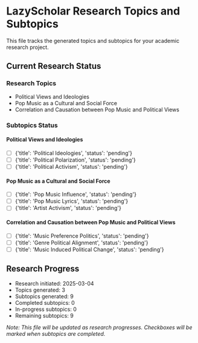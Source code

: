 # LazyScholar Research Topics and Subtopics

This file tracks the generated topics and subtopics for your academic research project.

## Current Research Status

### Research Topics
- Political Views and Ideologies
- Pop Music as a Cultural and Social Force
- Correlation and Causation between Pop Music and Political Views

### Subtopics Status

#### Political Views and Ideologies
- [ ] {'title': 'Political Ideologies', 'status': 'pending'}
- [ ] {'title': 'Political Polarization', 'status': 'pending'}
- [ ] {'title': 'Political Activism', 'status': 'pending'}

#### Pop Music as a Cultural and Social Force
- [ ] {'title': 'Pop Music Influence', 'status': 'pending'}
- [ ] {'title': 'Pop Music Lyrics', 'status': 'pending'}
- [ ] {'title': 'Artist Activism', 'status': 'pending'}

#### Correlation and Causation between Pop Music and Political Views
- [ ] {'title': 'Music Preference Politics', 'status': 'pending'}
- [ ] {'title': 'Genre Political Alignment', 'status': 'pending'}
- [ ] {'title': 'Music Induced Political Change', 'status': 'pending'}

## Research Progress
- Research initiated: 2025-03-04
- Topics generated: 3
- Subtopics generated: 9
- Completed subtopics: 0
- In-progress subtopics: 0
- Remaining subtopics: 9

*Note: This file will be updated as research progresses. Checkboxes will be marked when subtopics are completed.*

